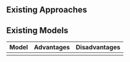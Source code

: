 
## Existing Approaches
## Existing Models

| Model | Advantages | Disadvantages |
| ----- | ---------- | ------------- |
|       |            |               |
